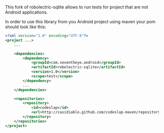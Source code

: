 This fork of robolectric-sqlite allows to run tests for project that are not Android applications.

In order to use this library from you Android project using maven your pom should look like this:

```xml
<?xml version="1.0" encoding="UTF-8"?>
<project ...>
    ...

    <dependencies>
        <dependency>
            <groupId>com.seventheye.android</groupId>
            <artifactId>robolectric-sqlite</artifactId>
            <version>1.0</version>
            <scope>test</scope>
        </dependency>
        ...
    </dependencies>

    <repositories>
        <repository>
            <id>codeslap</id>
            <url>http://casidiablo.github.com/codeslap-maven/repository/</url>
        </repository>
    </repositories>
</project>
```